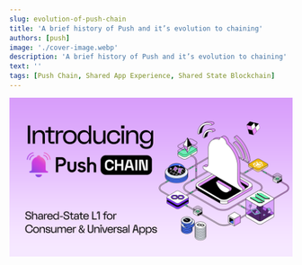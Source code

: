 ```yaml
---
slug: evolution-of-push-chain
title: 'A brief history of Push and it’s evolution to chaining'
authors: [push]
image: './cover-image.webp'
description: 'A brief history of Push and it’s evolution to chaining'
text: ''
tags: [Push Chain, Shared App Experience, Shared State Blockchain]
---
```


![Cover Image of A brief history of Push and it’s evolution to chaining](./cover-image.webp)

<!--truncate-->

